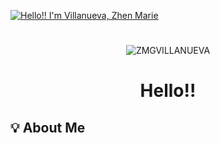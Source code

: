 
[<img src="https://media2.giphy.com/media/v1.Y2lkPTc5MGI3NjExYmV5aWE0MTdxbWRud3BmOWFqZjZiMHcxc21jaXA5b2RpZmdqd3dveCZlcD12MV9pbnRlcm5hbF9naWZfYnlfaWQmY3Q9Zw/TE7u1JdawjEwr6suhU/200.gif" alt="Hello!! I'm Villanueva, Zhen Marie" title="Hello!!"/>](https://media.giphy.com/media/7TwYOahsPpIJABom26/giphy.gif) 
#
<p align="center"> <img src="https://komarev.com/ghpvc/?username=ZMGVillanueva&label=Profile%20views&color=990402&style=for-the-badge" alt="ZMGVILLANUEVA" /> </p>



# **<div align="center"> Hello!! </div>**
## 💡 About Me
